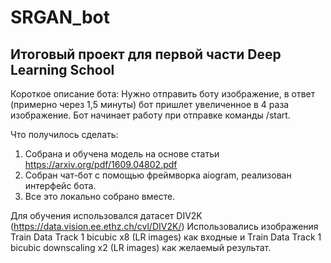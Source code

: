 # SRGAN_bot
## Итоговый проект для первой части Deep Learning School


Короткое описание бота: 
Нужно отправить боту изображение, в ответ (примерно через 1,5 минуты) бот пришлет увеличенное в 4 раза изображение.
Бот начинает работу при отправке команды /start.


Что получилось сделать:
1) Собрана и обучена модель на основе статьи https://arxiv.org/pdf/1609.04802.pdf
2) Собран чат-бот с помощью фреймворка aiogram, реализован интерфейс бота.
3) Все это локально собрано вместе.

Для обучения использовался датасет DIV2K (https://data.vision.ee.ethz.ch/cvl/DIV2K/)
Использовались изображения Train Data Track 1 bicubic x8 (LR images) как входные и Train Data Track 1 bicubic downscaling x2 (LR images) как желаемый результат.
